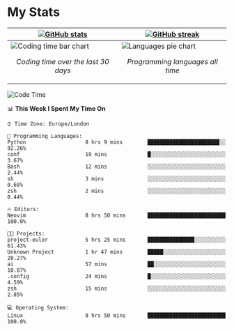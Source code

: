 <!-- [![Typing SVG](https://readme-typing-svg.herokuapp.com?size=23&duration=7000&color=168BC6&center=true&vCenter=true&width=500&lines=I+use+Arch+btw)](https://git.io/typing-svg) -->
# My Stats
| [![GitHub stats](https://github-readme-stats.vercel.app/api?username=akim-13&show_icons=true&theme=github_dark&border_color=2d9d42&title_color=2d9d42&count_private=true)](https://github.com/anuraghazra/github-readme-stats) | [![GitHub streak](https://github-readme-streak-stats.herokuapp.com?user=akim-13&theme=github-dark&date_format=j%20M%5B%20Y%5D)](https://git.io/streak-stats) |
| -- | -- |
| ![Coding time bar chart](https://wakatime.com/share/@akim13/e1d3f835-c70a-4cab-adb5-935f7f468931.svg) <p align="center"> *Coding time over the last 30 days* </p> |![Languages pie chart](https://wakatime.com/share/@akim13/50c0a458-bfaf-45ba-b46b-df1959378a37.svg) <p align="center"> *Programming languages all time* </p> |


<!--This is temporary, testing how it works.
<p align="left">
    <img alt="Programming languages" src="https://wakatime.com/share/@akim13/50c0a458-bfaf-45ba-b46b-df1959378a37.svg" width="500px" height="300px">
    <br>
</p>-->

<!--START_SECTION:waka-->
![Code Time](http://img.shields.io/badge/Code%20Time-0%20secs-blue)

📊 **This Week I Spent My Time On** 

```text
⌚︎ Time Zone: Europe/London

💬 Programming Languages: 
Python                   8 hrs 9 mins        ███████████████████████░░   92.26% 
conf                     19 mins             █░░░░░░░░░░░░░░░░░░░░░░░░   3.67% 
Bash                     12 mins             ░░░░░░░░░░░░░░░░░░░░░░░░░   2.44% 
sh                       3 mins              ░░░░░░░░░░░░░░░░░░░░░░░░░   0.68% 
zsh                      2 mins              ░░░░░░░░░░░░░░░░░░░░░░░░░   0.44%

🔥 Editors: 
Neovim                   8 hrs 50 mins       █████████████████████████   100.0%

🐱‍💻 Projects: 
project-euler            5 hrs 25 mins       ███████████████░░░░░░░░░░   61.43% 
Unknown Project          1 hr 47 mins        █████░░░░░░░░░░░░░░░░░░░░   20.27% 
ai                       57 mins             ██░░░░░░░░░░░░░░░░░░░░░░░   10.87% 
.config                  24 mins             █░░░░░░░░░░░░░░░░░░░░░░░░   4.59% 
zsh                      15 mins             ░░░░░░░░░░░░░░░░░░░░░░░░░   2.85%

💻 Operating System: 
Linux                    8 hrs 50 mins       █████████████████████████   100.0%

```


<!--END_SECTION:waka-->

